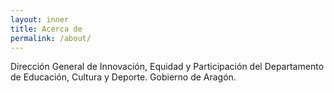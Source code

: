 ```yaml
---
layout: inner
title: Acerca de
permalink: /about/
---
```


Dirección General de Innovación, Equidad y Participación del Departamento de Educación, Cultura y Deporte. Gobierno de Aragón.